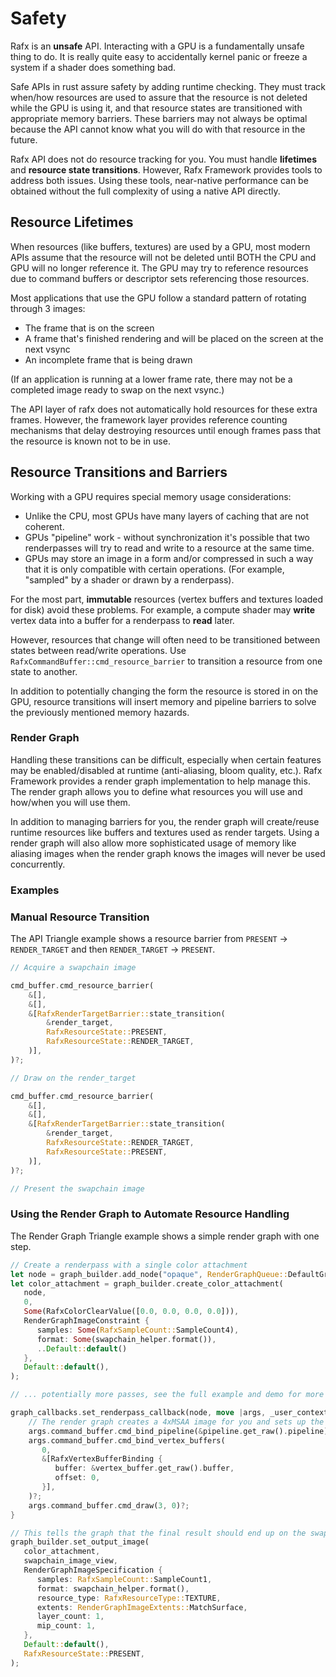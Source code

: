 # Safety

Rafx is an **unsafe** API. Interacting with a GPU is a fundamentally unsafe thing to do. It is really quite easy
to accidentally kernel panic or freeze a system if a shader does something bad.

Safe APIs in rust assure safety by adding runtime checking. They must track when/how resources are used to assure
that the resource is not deleted while the GPU is using it, and that resource states are transitioned with appropriate
memory barriers. These barriers may not always be optimal because the API cannot know what you will do with that
resource in the future.

Rafx API does not do resource tracking for you. You must handle **lifetimes** and **resource state transitions**.
However, Rafx Framework provides tools to address both issues. Using these tools, near-native performance can be
obtained without the full complexity of using a native API directly.

## Resource Lifetimes

When resources (like buffers, textures) are used by a GPU, most modern APIs assume that the resource will not be
deleted until BOTH the CPU and GPU will no longer reference it. The GPU may try to reference resources due to command
buffers or descriptor sets referencing those resources.

Most applications that use the GPU follow a standard pattern of rotating through 3 images:
 * The frame that is on the screen
 * A frame that's finished rendering and will be placed on the screen at the next vsync
 * An incomplete frame that is being drawn

(If an application is running at a lower frame rate, there may not be a completed image ready to swap on the next vsync.)

The API layer of rafx does not automatically hold resources for these extra frames. However, the framework layer
provides reference counting mechanisms that delay destroying resources until enough frames pass that the resource
is known not to be in use.

## Resource Transitions and Barriers

Working with a GPU requires special memory usage considerations:
 * Unlike the CPU, most GPUs have many layers of caching that are not coherent.
 * GPUs "pipeline" work - without synchronization it's possible that two renderpasses will try to read and write to a
   resource at the same time.
 * GPUs may store an image in a form and/or compressed in such a way that it is only compatible with certain operations.
   (For example, "sampled" by a shader or drawn by a renderpass).

For the most part, **immutable** resources (vertex buffers and textures loaded for disk) avoid these problems. For
example, a compute shader may **write** vertex data into a buffer for a renderpass to **read** later.

However, resources that change will often need to be transitioned between states between read/write operations. Use
`RafxCommandBuffer::cmd_resource_barrier` to transition a resource from one state to another.

In addition to potentially changing the form the resource is stored in on the GPU, resource transitions will insert
memory and pipeline barriers to solve the previously mentioned memory hazards.

### Render Graph

Handling these transitions can be difficult, especially when certain features may be enabled/disabled at runtime 
(anti-aliasing, bloom quality, etc.). Rafx Framework provides a render graph implementation to help manage this. The
render graph allows you to define what resources you will use and how/when you will use them.

In addition to managing barriers for you, the render graph will create/reuse runtime resources like buffers and textures
used as render targets. Using a render graph will also allow more sophisticated usage of memory like aliasing images
when the render graph knows the images will never be used concurrently.

### Examples

### Manual Resource Transition

The API Triangle example shows a resource barrier from `PRESENT` -> `RENDER_TARGET` and then `RENDER_TARGET` -> 
`PRESENT`.

```rust
// Acquire a swapchain image

cmd_buffer.cmd_resource_barrier(
    &[],
    &[],
    &[RafxRenderTargetBarrier::state_transition(
        &render_target,
        RafxResourceState::PRESENT,
        RafxResourceState::RENDER_TARGET,
    )],
)?;

// Draw on the render_target

cmd_buffer.cmd_resource_barrier(
    &[],
    &[],
    &[RafxRenderTargetBarrier::state_transition(
        &render_target,
        RafxResourceState::RENDER_TARGET,
        RafxResourceState::PRESENT,
    )],
)?;

// Present the swapchain image
```

### Using the Render Graph to Automate Resource Handling

The Render Graph Triangle example shows a simple render graph with one step.

```rust
// Create a renderpass with a single color attachment
let node = graph_builder.add_node("opaque", RenderGraphQueue::DefaultGraphics);
let color_attachment = graph_builder.create_color_attachment(
   node,
   0,
   Some(RafxColorClearValue([0.0, 0.0, 0.0, 0.0])),
   RenderGraphImageConstraint {
      samples: Some(RafxSampleCount::SampleCount4),
      format: Some(swapchain_helper.format()),
      ..Default::default()
   },
   Default::default(),
);

// ... potentially more passes, see the full example and demo for more details

graph_callbacks.set_renderpass_callback(node, move |args, _user_context| {
    // The render graph creates a 4xMSAA image for you and sets up the renderpass. You can just draw!
    args.command_buffer.cmd_bind_pipeline(&pipeline.get_raw().pipeline)?;
    args.command_buffer.cmd_bind_vertex_buffers(
       0,
       &[RafxVertexBufferBinding {
          buffer: &vertex_buffer.get_raw().buffer,
          offset: 0,
       }],
    )?;
    args.command_buffer.cmd_draw(3, 0)?;
}

// This tells the graph that the final result should end up on the swapchain image
graph_builder.set_output_image(
   color_attachment,
   swapchain_image_view,
   RenderGraphImageSpecification {
      samples: RafxSampleCount::SampleCount1,
      format: swapchain_helper.format(),
      resource_type: RafxResourceType::TEXTURE,
      extents: RenderGraphImageExtents::MatchSurface,
      layer_count: 1,
      mip_count: 1,
   },
   Default::default(),
   RafxResourceState::PRESENT,
);
```
